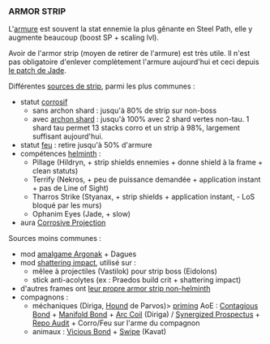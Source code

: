 
### ARMOR STRIP

L'[armure](https://wiki.warframe.com/w/Armor) est souvent la stat ennemie la plus gênante en Steel Path, elle y augmente beaucoup (boost SP + scaling lvl).

Avoir de l'armor strip (moyen de retirer de l'armure) est très utile. Il n'est pas obligatoire d'enlever complètement l'armure aujourd'hui et ceci depuis [le patch de Jade](https://wiki.warframe.com/w/Update_36#Update_36.0).

Différentes [sources de strip](https://wiki.warframe.com/w/Armor#Removing_Enemy_Armor_(Armor_Stripping)), parmi les plus communes :
- statut [corrosif](https://wiki.warframe.com/w/Damage/Corrosive_Damage)
  - sans archon shard : jusqu'à 80% de strip sur non-boss
  - avec [archon shard](https://wiki.warframe.com/w/Archon_Shard) : jusqu'à 100% avec 2 shard vertes non-tau. 1 shard tau permet 13 stacks corro et un strip à 98%, largement suffisant aujourd'hui.
- statut [feu](https://wiki.warframe.com/w/Damage/Heat_Damage) : retire jusqu'à 50% d'armure
- compétences [helminth](#helminth) :
  - Pillage (Hildryn, + strip shields ennemies + donne shield à la frame + clean statuts)
  - Terrify (Nekros, + peu de puissance demandée + application instant + pas de Line of Sight)
  - Tharros Strike (Styanax, + strip shields + application instant, - LoS bloqué par les murs)
  - Ophanim Eyes (Jade, + slow)
- aura [Corrosive Projection](https://wiki.warframe.com/w/Corrosive_Projection)

Sources moins communes :
- mod [amalgame Argonak](https://wiki.warframe.com/w/Amalgam_Argonak_Metal_Auger) + Dagues
- mod [shattering impact](https://wiki.warframe.com/w/Shattering_Impact), utilisé sur :
  -  mêlee à projectiles (Vastilok) pour strip boss (Eidolons)
  -  stick anti-acolytes (ex : Praedos build crit + shattering impact)
- d'autres frames ont [leur propre armor strip non-helminth](https://wiki.warframe.com/w/Armor#Removing_Enemy_Armor_(Armor_Stripping))
- compagnons :
  - méchaniques (Diriga, [Hound](https://wiki.warframe.com/w/Hound_(Companion)) de Parvos)> [priming](#priming) AoE  : [Contagious Bond](https://wiki.warframe.com/w/Contagious_Bond) + [Manifold Bond](https://wiki.warframe.com/w/Manifold_Bond) + [Arc Coil](https://wiki.warframe.com/w/Arc_Coil) (Diriga) / [Synergized Prospectus](https://wiki.warframe.com/w/Synergized_Prospectus) + [Repo Audit](https://wiki.warframe.com/w/Repo_Audit) + Corro/Feu sur l'arme du compagnon
  - animaux : [Vicious Bond](https://wiki.warframe.com/w/Vicious_Bond) + [Swipe](https://wiki.warframe.com/w/Swipe) (Kavat)
 